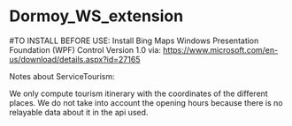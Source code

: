 # Dormoy_WS_extension

#TO INSTALL BEFORE USE:
Install  Bing Maps Windows Presentation Foundation (WPF) Control
Version 1.0 via: 
https://www.microsoft.com/en-us/download/details.aspx?id=27165

Notes about ServiceTourism:

We only compute tourism itinerary with the coordinates of the different
places. We do not take into account the opening hours because there is
no relayable data about it in the api used.
